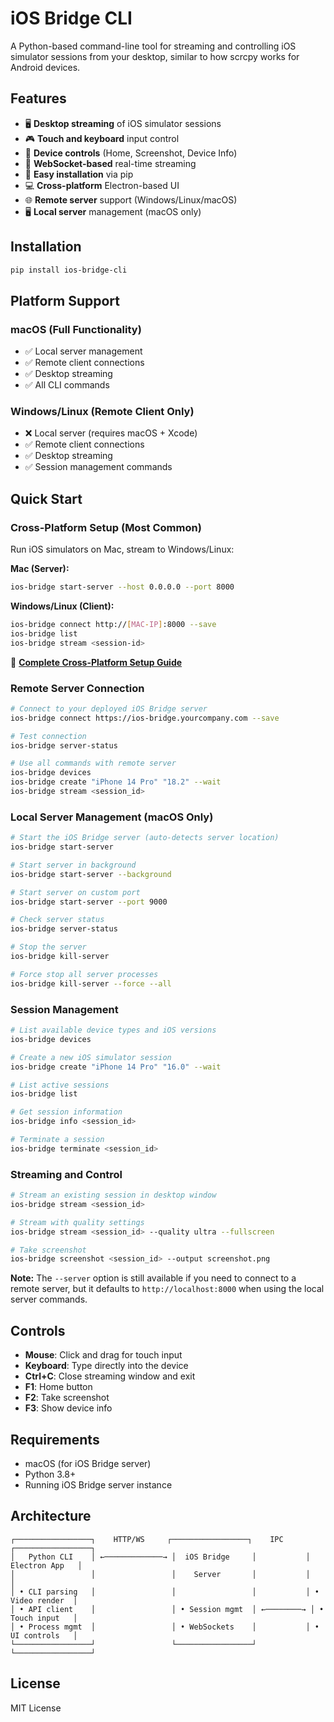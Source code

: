 # iOS Bridge CLI

A Python-based command-line tool for streaming and controlling iOS simulator sessions from your desktop, similar to how scrcpy works for Android devices.

## Features

- 🖥️ **Desktop streaming** of iOS simulator sessions
- 🎮 **Touch and keyboard** input control  
- 📱 **Device controls** (Home, Screenshot, Device Info)
- 🔌 **WebSocket-based** real-time streaming
- 🚀 **Easy installation** via pip
- 💻 **Cross-platform** Electron-based UI
- 🌐 **Remote server** support (Windows/Linux/macOS)
- 🖥️ **Local server** management (macOS only)

## Installation

```bash
pip install ios-bridge-cli
```

## Platform Support

### macOS (Full Functionality)
- ✅ Local server management
- ✅ Remote client connections
- ✅ Desktop streaming
- ✅ All CLI commands

### Windows/Linux (Remote Client Only)
- ❌ Local server (requires macOS + Xcode)
- ✅ Remote client connections  
- ✅ Desktop streaming
- ✅ Session management commands

## Quick Start

### Cross-Platform Setup (Most Common)
Run iOS simulators on Mac, stream to Windows/Linux:

**Mac (Server):**
```bash
ios-bridge start-server --host 0.0.0.0 --port 8000
```

**Windows/Linux (Client):**
```bash
ios-bridge connect http://[MAC-IP]:8000 --save
ios-bridge list
ios-bridge stream <session-id>
```

📖 **[Complete Cross-Platform Setup Guide](../CROSS_PLATFORM_SETUP.md)**

### Remote Server Connection
```bash
# Connect to your deployed iOS Bridge server
ios-bridge connect https://ios-bridge.yourcompany.com --save

# Test connection
ios-bridge server-status

# Use all commands with remote server
ios-bridge devices
ios-bridge create "iPhone 14 Pro" "18.2" --wait
ios-bridge stream <session_id>
```

### Local Server Management (macOS Only)
```bash
# Start the iOS Bridge server (auto-detects server location)
ios-bridge start-server

# Start server in background
ios-bridge start-server --background

# Start server on custom port
ios-bridge start-server --port 9000

# Check server status
ios-bridge server-status

# Stop the server
ios-bridge kill-server

# Force stop all server processes
ios-bridge kill-server --force --all
```

### Session Management
```bash
# List available device types and iOS versions
ios-bridge devices

# Create a new iOS simulator session
ios-bridge create "iPhone 14 Pro" "16.0" --wait

# List active sessions
ios-bridge list

# Get session information
ios-bridge info <session_id>

# Terminate a session
ios-bridge terminate <session_id>
```

### Streaming and Control
```bash
# Stream an existing session in desktop window
ios-bridge stream <session_id>

# Stream with quality settings
ios-bridge stream <session_id> --quality ultra --fullscreen

# Take screenshot
ios-bridge screenshot <session_id> --output screenshot.png
```

**Note:** The `--server` option is still available if you need to connect to a remote server, but it defaults to `http://localhost:8000` when using the local server commands.

## Controls

- **Mouse**: Click and drag for touch input
- **Keyboard**: Type directly into the device
- **Ctrl+C**: Close streaming window and exit
- **F1**: Home button
- **F2**: Take screenshot
- **F3**: Show device info

## Requirements

- macOS (for iOS Bridge server)
- Python 3.8+
- Running iOS Bridge server instance

## Architecture

```
┌─────────────────┐    HTTP/WS     ┌─────────────────┐    IPC    ┌─────────────────┐
│   Python CLI    │ ←─────────────→ │  iOS Bridge     │           │  Electron App   │
│                 │                 │    Server       │           │                 │
│ • CLI parsing   │                 │                 │           │ • Video render  │
│ • API client    │                 │ • Session mgmt  │ ←────────→ │ • Touch input   │
│ • Process mgmt  │                 │ • WebSockets    │           │ • UI controls   │
└─────────────────┘                 └─────────────────┘           └─────────────────┘
```

## License

MIT License